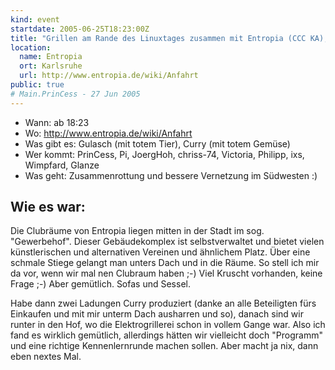 ```yaml
---
kind: event
startdate: 2005-06-25T18:23:00Z
title: "Grillen am Rande des Linuxtages zusammen mit Entropia (CCC KA), CCC Ulm, CCC HD"
location:
  name: Entropia
  ort: Karlsruhe
  url: http://www.entropia.de/wiki/Anfahrt
public: true
# Main.PrinCess - 27 Jun 2005
---
```

* Wann: ab 18:23
* Wo: <a href="http://www.entropia.de/wiki/Anfahrt" target="_top">http://www.entropia.de/wiki/Anfahrt</a>
* Was gibt es: Gulasch (mit totem Tier), Curry (mit totem Gemüse)
* Wer kommt: PrinCess, Pi, JoergHoh, chriss-74, Victoria, Philipp, ixs, Wimpfard, Glanze
* Was geht: Zusammenrottung und bessere Vernetzung im Südwesten :)

Wie es war:
----------
Die Clubräume von Entropia liegen mitten in der Stadt im sog. "Gewerbehof".
Dieser Gebäudekomplex ist selbstverwaltet und bietet vielen künstlerischen und
alternativen Vereinen und ähnlichem Platz.
Über eine schmale Stiege gelangt man unters Dach und in die Räume. So stell ich
mir da vor, wenn wir mal nen Clubraum haben ;-) Viel Kruscht vorhanden, keine
Frage ;-) Aber gemütlich. Sofas und Sessel.

Habe dann zwei Ladungen Curry produziert (danke an alle Beteiligten fürs
Einkaufen und mit mir unterm Dach ausharren und so), danach sind wir runter in
den Hof, wo die Elektrogrillerei schon in vollem Gange war.
Also ich fand es wirklich gemütlich, allerdings hätten wir vielleicht doch
"Programm" und eine richtige Kennenlernrunde machen sollen. Aber macht ja nix,
dann eben nextes Mal.

